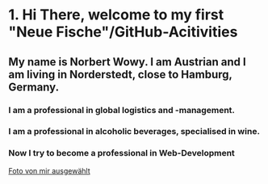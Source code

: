 # 1. Hi There, welcome to my first "Neue Fische"/GitHub-Acitivities

## My name is Norbert Wowy. I am Austrian and I am living in Norderstedt, close to Hamburg, Germany. 
### I am a professional in global logistics and -management.
### I am a professional in alcoholic beverages, specialised in wine.

### Now I try to become a professional in Web-Development

[Foto von mir ausgewählt](https://www.google.com/imgres?imgurl=https%3A%2F%2Fimg.freepik.com%2Ffotos-kostenlos%2Fein-bunter-wolf-mit-schwarzem-hintergrund_1340-40203.jpg%3Fsize%3D626%26ext%3Djpg%26ga%3DGA1.1.386372595.1697587200%26semt%3Dais&tbnid=wfcVlLm3MhNexM&vet=12ahUKEwjnwYDfro6CAxWP2gIHHdRIBAYQMygAegQIARBv..i&imgrefurl=https%3A%2F%2Fde.freepik.com%2Ffotos%2Fneon-wolf&docid=VWz2pe4palUmtM&w=417&h=626&q=fotos&ved=2ahUKEwjnwYDfro6CAxWP2gIHHdRIBAYQMygAegQIARBv)

